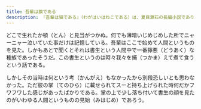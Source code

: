 ```yaml
---
title: 吾輩は猫である
description: 『吾輩は猫である』（わがはいはねこである）は、夏目漱石の長編小説であり、処女小説である。
---
```

どこで生れたか頓（とん）と見当がつかぬ。何でも薄暗いじめじめした所でニャーニャー泣いていた事だけは記憶している。吾輩はここで始めて人間というものを見た。しかもあとで聞くとそれは書生という人間中で一番獰悪（どうあく）な種族であったそうだ。この書生というのは時々我々を捕（つかま）えて煮て食うという話である。

しかしその当時は何という考（かんがえ）もなかったから別段恐しいとも思わなかった。ただ彼の掌（てのひら）に載せられてスーと持ち上げられた時何だかフワフワした感じがあったばかりである。掌の上で少し落ち付いて書生の顔を見たのがいわゆる人間というものの見始（みはじめ）であろう。
